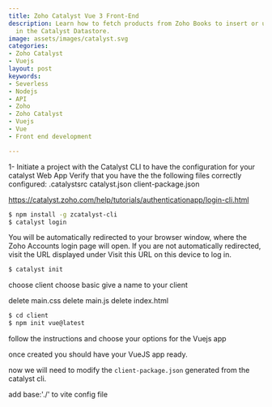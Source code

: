 ```yaml
---
title: Zoho Catalyst Vue 3 Front-End
description: Learn how to fetch products from Zoho Books to insert or update them
  in the Catalyst Datastore.
image: assets/images/catalyst.svg
categories:
- Zoho Catalyst
- Vuejs
layout: post
keywords:
- Severless
- Nodejs
- API
- Zoho
- Zoho Catalyst
- Vuejs
- Vue
- Front end development

---
```


1- Initiate a project with the Catalyst CLI to have the configuration for your catalyst Web App
 Verify that you have the the following files correctly configured:
 .catalystsrc
 catalyst.json
 client-package.json
 
 https://catalyst.zoho.com/help/tutorials/authenticationapp/login-cli.html
 
 ```bash
 $ npm install -g zcatalyst-cli
 $ catalyst login
 ```
 You will be automatically redirected to your browser window, where the Zoho Accounts login page will open. 
 If you are not automatically redirected, visit the URL displayed under Visit this URL on this device to log in.
 
 ```bash
 $ catalyst init
 ```
 
 choose client
 choose basic
 give a name to your client
 
 delete main.css
 delete main.js
 delete index.html
 
 ```bash
 $ cd client
 $ npm init vue@latest
 ```
 follow the instructions and choose your options for the Vuejs app
 
 once created you should have your VueJS app ready.
 
 now we will need to modify the ```client-package.json``` generated from the catalyst cli.
 
 add base:'./' to vite config file
